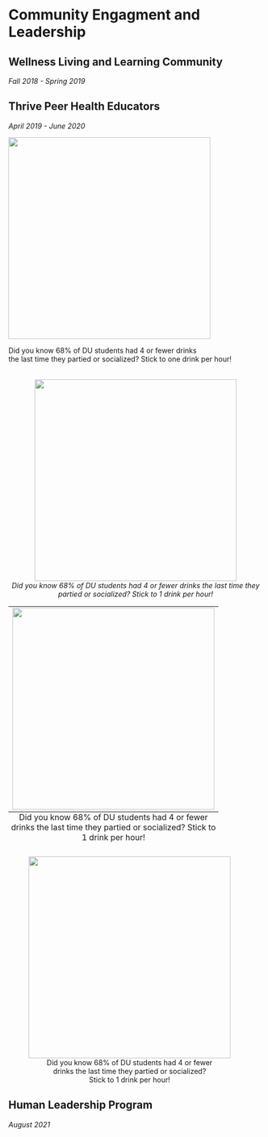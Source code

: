 # Community Engagment and Leadership
## Wellness Living and Learning Community
<i>Fall 2018 - Spring 2019</i>
## Thrive Peer Health Educators
<i>April 2019 - June 2020</i>

<table style="width:400;">
   <tr><img src="https://user-images.githubusercontent.com/91146906/151018455-c85f1384-062c-466b-ac52-d338eb03a261.jpg" width="400">
      <p>Did you know 68% of DU students had 4 or fewer drinks <br> the last time they partied or socialized? Stick to one drink per hour!</p>
   </tr>
</table>

<p align="center">
   <img src="https://user-images.githubusercontent.com/91146906/151018455-c85f1384-062c-466b-ac52-d338eb03a261.jpg" width="400">
   <br><em wrap="hard">Did you know 68% of DU students had 4 or fewer drinks the last time they partied or socialized? Stick to 1 drink per hour!</em>
</p>
                                                                                                                               

<table class="image" cellspacing="0" cellpadding="0">
  <caption align="bottom">Did you know 68% of DU students had 4 or fewer drinks the last time they partied or socialized? Stick to 1 drink per hour!</caption>
  <tr><td><img src="https://user-images.githubusercontent.com/91146906/151018455-c85f1384-062c-466b-ac52-d338eb03a261.jpg" width="400"></td></tr>
</table>

<figure style="width:400;">
  <img src="https://user-images.githubusercontent.com/91146906/151018455-c85f1384-062c-466b-ac52-d338eb03a261.jpg" width="400">
  <figcaption style="text-align: center">Did you know 68% of DU students had 4 or fewer <br> drinks the last time they partied or socialized? <br> Stick to 1 drink per hour!</figcaption>
</figure>

## Human Leadership Program
<i>August 2021</i>

